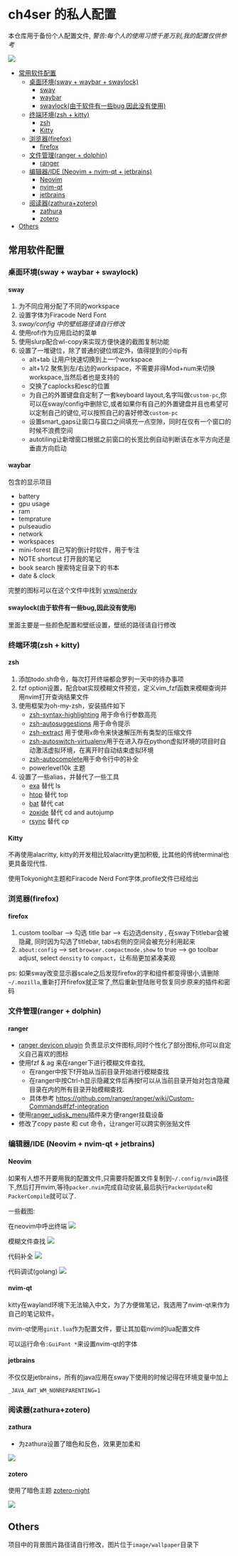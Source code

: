 # ch4ser 的私人配置
本仓库用于备份个人配置文件, *警告:每个人的使用习惯千差万别,我的配置仅供参考*

![](image/first.png)

<!-- toc -->

- [常用软件配置](#%E5%B8%B8%E7%94%A8%E8%BD%AF%E4%BB%B6%E9%85%8D%E7%BD%AE)
  * [桌面环境(sway + waybar + swaylock)](#%E6%A1%8C%E9%9D%A2%E7%8E%AF%E5%A2%83sway--waybar--swaylock)
    + [sway](#sway)
    + [waybar](#waybar)
    + [swaylock(由于软件有一些bug,因此没有使用)](#swaylock%E7%94%B1%E4%BA%8E%E8%BD%AF%E4%BB%B6%E6%9C%89%E4%B8%80%E4%BA%9Bbug%E5%9B%A0%E6%AD%A4%E6%B2%A1%E6%9C%89%E4%BD%BF%E7%94%A8)
  * [终端环境(zsh + kitty)](#%E7%BB%88%E7%AB%AF%E7%8E%AF%E5%A2%83zsh--kitty)
    + [zsh](#zsh)
    + [Kitty](#kitty)
  * [浏览器(firefox)](#%E6%B5%8F%E8%A7%88%E5%99%A8firefox)
    + [firefox](#firefox)
  * [文件管理(ranger + dolphin)](#%E6%96%87%E4%BB%B6%E7%AE%A1%E7%90%86ranger--dolphin)
    + [ranger](#ranger)
  * [编辑器/IDE (Neovim + nvim-qt + jetbrains)](#%E7%BC%96%E8%BE%91%E5%99%A8ide-neovim--nvim-qt--jetbrains)
    + [Neovim](#neovim)
    + [nvim-qt](#nvim-qt)
    + [jetbrains](#jetbrains)
  * [阅读器(zathura+zotero)](#%E9%98%85%E8%AF%BB%E5%99%A8zathurazotero)
    + [zathura](#zathura)
    + [zotero](#zotero)
- [Others](#others)

<!-- tocstop -->

## 常用软件配置
### 桌面环境(sway + waybar + swaylock)
#### sway
1. 为不同应用分配了不同的workspace
2. 设置字体为Firacode Nerd Font
3. *sway/config 中的壁纸路径请自行修改*
4. 使用rofi作为应用启动的菜单
5. 使用slurp配合wl-copy来实现方便快速的截图复制功能
6. 设置了一堆键位，除了普通的键位绑定外，值得提到的小tip有
    - alt+tab 让用户快速切换到上一个workspace
    - alt+1/2 聚焦到左/右边的workspace，不需要非得Mod+num来切换workspace,当然后者也是支持的
    - 交换了caplocks和esc的位置
    - 为自己的外置键盘自定制了一套keyboard layout,名字叫做`custom-pc`,你可以在sway/config中删除它,或者如果你有自己的外置键盘并且也希望可以定制自己的键位,可以按照自己的喜好修改`custom-pc`
    - 设置smart_gaps让窗口与窗口之间填充一点空隙，同时在仅有一个窗口的时候不浪费空间
    - autotiling让新增窗口根据之前窗口的长宽比例自动判断该在水平方向还是垂直方向启动

#### waybar
包含的显示项目
- battery
- gpu usage
- ram
- temprature
- pulseaudio
- network
- workspaces
- mini-forest 自己写的倒计时软件，用于专注
- NOTE shortcut 打开我的笔记
- book search 搜索特定目录下的书本
- date & clock

完整的图标可以在这个文件中找到 [yrwq/nerdy](https://github.com/yrwq/nerdy/blob/main/chars.csv)

#### swaylock(由于软件有一些bug,因此没有使用)
里面主要是一些颜色配置和壁纸设置，壁纸的路径请自行修改

### 终端环境(zsh + kitty)
#### zsh
1. 添加todo.sh命令，每次打开终端都会罗列一天中的待办事项
2. fzf option设置，配合bat实现模糊文件预览，定义vim_fzf函数来模糊查询并用nvim打开查询结果文件
3. 使用框架为oh-my-zsh，安装插件如下
    - [zsh-syntax-highlighting](https://github.com/zsh-users/zsh-syntax-highlighting) 用于命令行参数高亮
    - [zsh-autosuggestions](https://github.com/zsh-users/zsh-autosuggestions) 用于命令提示
    - [zsh-extract](https://github.com/le0me55i/zsh-extract) 用于使用``x``命令来快速解压所有类型的压缩文件
    - [zsh-autoswitch-virtualenv](https://github.com/MichaelAquilina/zsh-autoswitch-virtualenv)用于在进入存在python虚拟环境的项目时自动激活虚拟环境，在离开时自动结束虚拟环境
    - [zsh-autocomplete](https://github.com/marlonrichert/zsh-autocomplete)用于命令行中的补全
    - powerlevel10k 主题
4. 设置了一些alias，并替代了一些工具
    - [exa](https://github.com/ogham/exa) 替代 ls
    - [htop](https://htop.dev/) 替代 top
    - [bat](https://github.com/sharkdp/bat) 替代 cat
    - [zoxide](https://github.com/ajeetdsouza/zoxide) 替代 cd and autojump
    - [rsync](https://github.com/WayneD/rsync) 替代 cp

#### Kitty

不再使用alacritty, kitty的开发相比较alacritty更加积极, 比其他的传统terminal也更具备现代性.

使用Tokyonight主题和Firacode Nerd Font字体,profile文件已经给出

### 浏览器(firefox)

#### firefox
1. custom toolbar --> 勾选 title bar --> 右边选density , 在sway下titlebar会被隐藏, 同时因为勾选了titlebar, tabs右侧的空间会被充分利用起来
2. `about:config` --> set `browser.compactmode.show` to true --> go toolbar adjust, select `density` to `compact`，让布局更加紧凑美观

ps: 如果sway改变显示器scale之后发现firefox的字和组件都变得很小,请删除`~/.mozilla`,重新打开firefox就正常了,然后重新登陆账号恢复同步原来的插件和密码

### 文件管理(ranger + dolphin)

#### ranger
- [ranger devicon plugin](https://github.com/alexanderjeurissen/ranger_devicons) 负责显示文件图标,同时个性化了部分图标,你可以自定义自己喜欢的图标
- 使用fzf & ag 来在ranger下进行模糊文件查找,
    - 在ranger中按下f开始从当前目录开始进行模糊查找
    - 在ranger中按Ctrl-h显示隐藏文件后再按f可以从当前目录开始对包含隐藏目录在内的所有目录开始模糊查找.
    - 具体参考 https://github.com/ranger/ranger/wiki/Custom-Commands#fzf-integration
- 使用[ranger_udisk_menu](https://github.com/SL-RU/ranger_udisk_menu)插件来方便ranger挂载设备
- 修改了copy paste 和 cut 命令，让ranger可以跨实例张贴文件


### 编辑器/IDE (Neovim + nvim-qt + jetbrains)
#### Neovim

如果有人想不开要用我的配置文件,只需要将配置文件复制到`~/.config/nvim`路径下,然后打开nvim,等待`packer.nvim`完成自动安装,最后执行`PackerUpdate`和`PackerCompile`就可以了.

一些截图:

在neovim中呼出终端
![](image/toggleterm.png)

模糊文件查找
![](image/telescope.png)

代码补全
![](image/nvim-cmp.png)


代码调试(golang)
![](image/dap.png)

#### nvim-qt
kitty在wayland环境下无法输入中文，为了方便做笔记，我选用了nvim-qt来作为自己的笔记软件。

nvim-qt使用`ginit.lua`作为配置文件，要让其加载nvim的lua配置文件

可以运行命令`:GuiFont *`来设置nvim-qt的字体

#### jetbrains

不仅仅是jetbrains，所有的java应用在sway下使用的时候记得在环境变量中加上

```
_JAVA_AWT_WM_NONREPARENTING=1
```

### 阅读器(zathura+zotero)

#### zathura
- 为zathura设置了暗色和反色，效果更加柔和

![](image/zathura.png)

#### zotero

使用了暗色主题 [zotero-night](https://github.com/tefkah/zotero-night)

![](image/zotero.png)

## Others

项目中的背景图片路径请自行修改，图片位于`image/wallpaper`目录下
